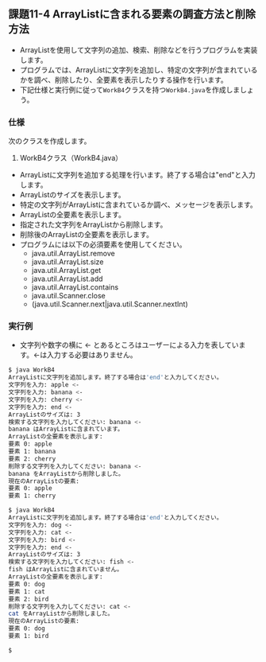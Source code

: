 ## 課題11-4 ArrayListに含まれる要素の調査方法と削除方法

- ArrayListを使用して文字列の追加、検索、削除などを行うプログラムを実装します。
- プログラムでは、ArrayListに文字列を追加し、特定の文字列が含まれているかを調べ、削除したり、全要素を表示したりする操作を行います。
- 下記仕様と実行例に従って`WorkB4`クラスを持つ`WorkB4.java`を作成しましょう。

### 仕様

次のクラスを作成します。

1. WorkB4クラス（WorkB4.java）

- ArrayListに文字列を追加する処理を行います。終了する場合は"end"と入力します。
- ArrayListのサイズを表示します。
- 特定の文字列がArrayListに含まれているか調べ、メッセージを表示します。
- ArrayListの全要素を表示します。
- 指定された文字列をArrayListから削除します。
- 削除後のArrayListの全要素を表示します。
- プログラムには以下の必須要素を使用してください。
  - java.util.ArrayList.remove
  - java.util.ArrayList.size
  - java.util.ArrayList.get
  - java.util.ArrayList.add
  - java.util.ArrayList.contains
  - java.util.Scanner.close
  - (java.util.Scanner.next|java.util.Scanner.nextInt)

### 実行例

- 文字列や数字の横に <- とあるところはユーザーによる入力を表しています。<-は入力する必要はありません。

```sh
$ java WorkB4
ArrayListに文字列を追加します。終了する場合は'end'と入力してください。
文字列を入力: apple <-
文字列を入力: banana <-
文字列を入力: cherry <-
文字列を入力: end <-
ArrayListのサイズは: 3
検索する文字列を入力してください: banana <-
banana はArrayListに含まれています。
ArrayListの全要素を表示します:
要素 0: apple
要素 1: banana
要素 2: cherry
削除する文字列を入力してください: banana <-
banana をArrayListから削除しました。
現在のArrayListの要素:
要素 0: apple
要素 1: cherry

$ java WorkB4
ArrayListに文字列を追加します。終了する場合は'end'と入力してください。
文字列を入力: dog <-
文字列を入力: cat <-
文字列を入力: bird <-
文字列を入力: end <-
ArrayListのサイズは: 3
検索する文字列を入力してください: fish <-
fish はArrayListに含まれていません。
ArrayListの全要素を表示します:
要素 0: dog
要素 1: cat
要素 2: bird
削除する文字列を入力してください: cat <-
cat をArrayListから削除しました。
現在のArrayListの要素:
要素 0: dog
要素 1: bird

$
```